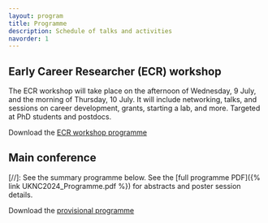 ```yaml
---
layout: program
title: Programme
description: Schedule of talks and activities
navorder: 1
---
```


## Early Career Researcher (ECR) workshop

The ECR workshop will take place on the afternoon of Wednesday, 9 July, and the morning of Thursday, 10 July. It will include networking, talks, and sessions on career development, grants, starting a lab, and more. Targeted at PhD students and postdocs.

Download the [ECR workshop programme](/assets/docs/UKNC2025_ECR_schedule.pdf)

## Main conference

[//]: See the summary programme below. See the [full programme PDF]({% link UKNC2024_Programme.pdf %}) for abstracts and poster session details.

Download the [provisional programme](/assets/docs/UKNC2025_provisional_Main_Programme_schedule_updated_6th-June.pdf)
